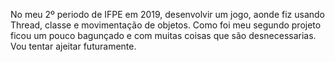   No meu 2º periodo de IFPE em 2019, desenvolvir um jogo, aonde fiz usando Thread, classe e movimentação de objetos. Como foi meu segundo projeto ficou um pouco bagunçado e com muitas coisas que são desnecessarias.
Vou tentar ajeitar futuramente.  
